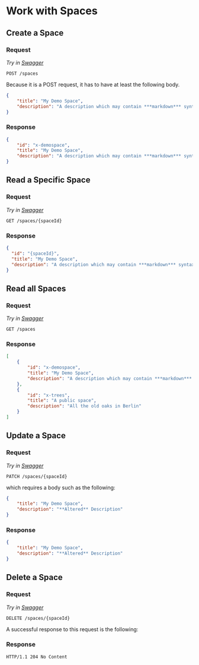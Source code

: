 # Work with Spaces

## Create a Space

### Request

*Try in [Swagger](https://xyz.api.here.com/hub/static/swagger/#/Edit%20Spaces/postSpace)*

```HTTP
POST /spaces
```

Because it is a POST request, it has to have at least the following body.

```JSON
{
    "title": "My Demo Space",
    "description": "A description which may contain ***markdown*** syntax"
}
```

### Response

```JSON
{
    "id": "x-demospace",
    "title": "My Demo Space",
    "description": "A description which may contain ***markdown*** syntax"
}
```

## Read a Specific Space

### Request

*Try in [Swagger](https://xyz.api.here.com/hub/static/swagger/#/Read%20Spaces/getSpace)*

```HTTP
GET /spaces/{spaceId}
```

### Response

```JSON
{
  "id": "{spaceId}",
  "title": "My Demo Space",
  "description": "A description which may contain ***markdown*** syntax"
}
```

## Read all Spaces

### Request

*Try in [Swagger](https://xyz.api.here.com/hub/static/swagger/#/Read%20Spaces/getSpaces)*

```HTTP
GET /spaces
```

### Response

```JSON
[
    {
        "id": "x-demospace",
        "title": "My Demo Space",
        "description": "A description which may contain ***markdown*** syntax"
    },
    {
        "id": "x-trees",
        "title": "A public space",
        "description": "All the old oaks in Berlin"
    }
]
```

## Update a Space

### Request

*Try in [Swagger](https://xyz.api.here.com/hub/static/swagger/#/Edit%20Spaces/patchSpace)*

```HTTP
PATCH /spaces/{spaceId}
```

which requires a body such as the following:

```JSON
{
    "title": "My Demo Space",
    "description": "**Altered** Description"
}
```

### Response

```JSON
{
    "title": "My Demo Space",
    "description": "**Altered** Description"
}
```

## Delete a Space

### Request

*Try in [Swagger](https://xyz.api.here.com/hub/static/swagger/#/Edit%20Spaces/deleteSpace)*

```HTTP
DELETE /spaces/{spaceId}
```

A successful response to this request is the following:

### Response

```HTTP
HTTP/1.1 204 No Content
```
